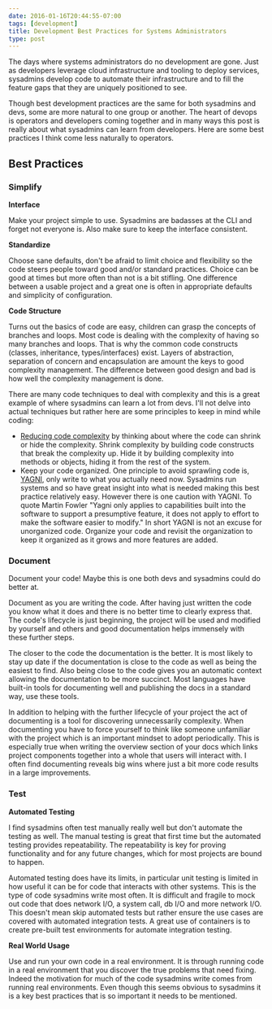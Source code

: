 ```yaml
---
date: 2016-01-16T20:44:55-07:00
tags: [development]
title: Development Best Practices for Systems Administrators
type: post
---
```


The days where systems administrators do no development are gone. Just as developers
leverage cloud infrastructure and tooling to deploy services, sysadmins develop code to automate
their infrastructure and to fill the feature gaps that they are uniquely positioned to see.
<!--more-->
Though best development practices are the same for both sysadmins and devs, some are more
natural to one group or another. The heart of devops is operators and developers coming together and in many ways this
post is really about what sysadmins can learn from developers. Here are some best practices I think come less naturally to operators.

## Best Practices

### Simplify
**Interface**

Make your project simple to use. Sysadmins are badasses at the CLI and forget not everyone is. Also make sure to keep the interface consistent.

**Standardize**

Choose sane defaults, don't be afraid to limit choice and flexibility so the code steers people toward good and/or standard practices.
Choice can be good at times but more often than not is a bit stifling. One difference between a usable project and a great one is often in appropriate
defaults and simplicity of configuration.

**Code Structure**

Turns out the basics of code are easy, children can grasp the concepts of branches and loops. Most code is dealing with the complexity
of having so many branches and loops. That is why the common code constructs (classes, inheritance, types/interfaces) exist.
Layers of abstraction, separation of concern and encapsulation are amount the keys to good complexity management. The difference between
good design and bad is how well the complexity management is done.

There are many code techniques to deal with complexity and this is a great example of where sysadmins can learn a lot from devs. I'll not delve
into actual techniques but rather here are some principles to keep in mind while coding:

- [Reducing code complexity](http://sysadvent.blogspot.com/2015/12/day-22-simplicity-in-complex-systems.html) by thinking about where the code can shrink
  or hide the complexity. Shrink complexity by building code constructs that break the complexity up. Hide it by building complexity into
  methods or objects, hiding it from the rest of the system.
- Keep your code organized. One principle to avoid sprawling code is, [YAGNI](http://martinfowler.com/bliki/Yagni.html), only write to what you
  actually need now. Sysadmins run systems and so have great insight into what is needed making this best practice relatively easy. However there
  is one caution with YAGNI. To quote Martin Fowler "Yagni only applies to capabilities built into the software to support a presumptive feature, it does
  not apply to effort to make the software easier to modify." In short YAGNI is not an excuse for unorganized code. Organize your code and revisit the
  organization to keep it organized as it grows and more features are added.

### Document

Document your code! Maybe this is one both devs and sysadmins could do better at.

Document as you are writing the code. After having just written the code you know what it does and there is no better time to clearly express that.
The code's lifecycle is just beginning, the project will be used and modified by yourself and others and good documentation helps immensely with
these further steps.

The closer to the code the documentation is the better. It is most likely to stay up date if the documentation is close to the code as well as being the
easiest to find. Also being close to the code gives you an automatic context allowing the documentation to be more succinct.
Most languages have built-in tools for documenting well and publishing the docs in a standard way, use these tools.

In addition to helping with the further lifecycle of your project the act of documenting is a tool for discovering unnecessarily complexity.
When documenting you have to force yourself to think like someone unfamiliar with the project which is an important mindset to adopt periodically.
This is especially true when writing the overview section of your docs which links project components together into a whole that users will interact with.
I often find documenting reveals big wins where just a bit more code results in a large improvements.

### Test

**Automated Testing**

I find sysadmins often test manually really well but don't automate the testing as well. The manual testing is great that first
time but the automated testing provides repeatability. The repeatability is key for proving functionality and for any future changes, which
for most projects are bound to happen.

Automated testing does have its limits, in particular unit testing is limited in how useful it can be for code that interacts with other
systems. This is the type of code sysadmins write most often. It is difficult and fragile to mock out code that does network I/O, a system call, db I/O and
more network I/O. This doesn't mean skip automated tests but rather ensure the use cases are covered with
automated integration tests. A great use of containers is to create pre-built test environments for automate integration testing.

**Real World Usage**

Use and run your own code in a real environment. It is through running code in a real environment that you discover the true
problems that need fixing. Indeed the motivation for much of the code sysadmins write comes from running real environments. Even though this seems
obvious to sysadmins it is a key best practices that is so important it needs to be mentioned.
